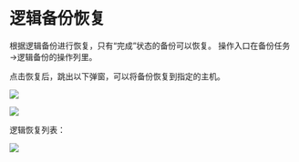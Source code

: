 # 逻辑备份恢复

根据逻辑备份进行恢复，只有“完成”状态的备份可以恢复。
操作入口在备份任务→逻辑备份的操作列里。

点击恢复后，跳出以下弹窗，可以将备份恢复到指定的主机。
 
![](../../DBS/Image/Operation-Guide/logical-recovery1.png)

![](../../DBS/Image/Operation-Guide/logical-recovery2.png) 
 
逻辑恢复列表：
 
![](../../DBS/Image/Operation-Guide/logical-recovery3.png) 
